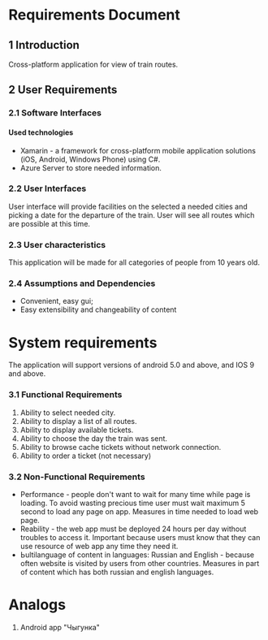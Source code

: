 # Requirements Document 
## 1 Introduction
Cross-platform application for view of train routes.
## 2 User Requirements
### 2.1 Software Interfaces
#### Used technologies
- Xamarin - a framework for cross-platform mobile application solutions (iOS, Android, Windows Phone) using C#.
- Azure Server to store needed information.
### 2.2 User Interfaces
User interface will provide facilities on the selected a needed cities and picking a date for the departure of the train.
User will see all routes which are possible at this time.
### 2.3 User characteristics
This application will be made for all categories of people from 10 years old.
### 2.4 Assumptions and Dependencies
- Сonvenient, easy gui;
- Easy extensibility and changeability of content
# System requirements
The application will support versions of android 5.0 and above, and IOS 9 and above.
### 3.1 Functional Requirements
1. Ability to select needed city.
2. Ability to display a list of all routes.
3. Ability to display available tickets.
4. Ability to choose the day the train was sent.
5. Ability to browse cache tickets without network connection.
6. Ability to order a ticket (not necessary) 
### 3.2 Non-Functional Requirements
- Performance - people don't want to wait for many time while page is loading. To avoid wasting precious time user must wait maximum 5 second to load any page on app. Measures in time needed to load web page.
- Reability - the web app must be deployed 24 hours per day without troubles to access it. Important because users must know that they can use resource of web app any time they need it. 
- Ьultilanguage of content in languages: Russian and English - because often website is visited by users from other countries. Measures in part of content which has both russian and english languages.
# Analogs
1. Android app "Чыгунка"

